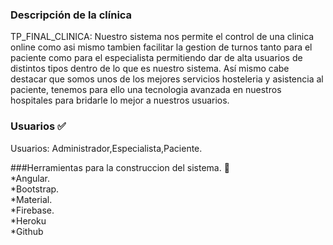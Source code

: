 ### Descripción de la clínica 
TP_FINAL_CLINICA: Nuestro sistema nos permite el control de una clinica online como asi mismo tambien facilitar la gestion de turnos tanto para el paciente como para el especialista permitiendo dar de alta usuarios de distintos tipos dentro de lo que es nuestro sistema. Así mismo cabe destacar que somos unos de los mejores servicios hosteleria y asistencia al paciente, tenemos para ello una tecnologia avanzada en nuestros hospitales para bridarle lo mejor a nuestros usuarios.
### Usuarios ✅
Usuarios: Administrador,Especialista,Paciente.

###Herramientas para la construccion del sistema. 🔨 <br>
*Angular.<br>
*Bootstrap.<br>
*Material.<br>
*Firebase.<br>
*Heroku<br>
*Github<br>
